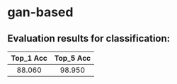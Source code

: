 # gan-based  

## Evaluation results for classification:  

|  Top_1 Acc  |  Top_5 Acc  |  
|:-----------:|:-----------:|  
|   88.060    |   98.950    |
